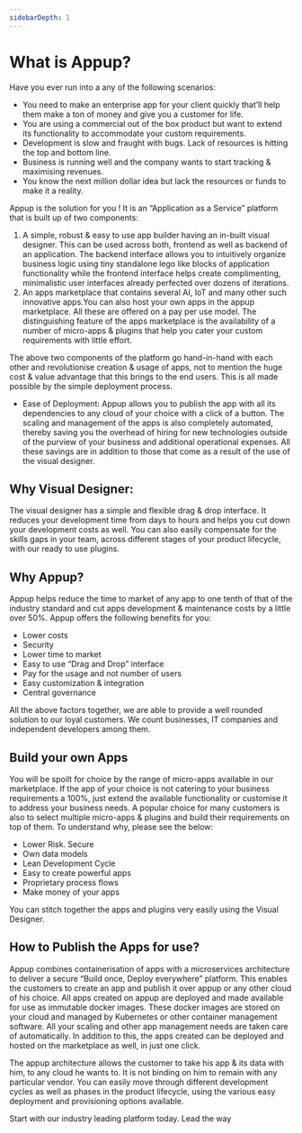 ```yaml
---
sidebarDepth: 1
---
```

# What is Appup?

Have you ever run into a any of the following scenarios:
* You need to make an enterprise app for your client quickly that’ll help them make a ton of money and give you a customer for life.
* You are using a commercial out of the box product but want to extend its functionality to accommodate your custom requirements.
* Development is slow and fraught with bugs. Lack of resources is hitting the top and bottom line.
* Business is running well and the company wants to start tracking & maximising revenues.
* You know the next million dollar idea but lack the resources or funds to make it a reality.

Appup is the solution for you ! 
It is an “Application as a Service” platform that is built up of two components:
1. A simple, robust & easy to use app builder having an in-built visual designer. This can be used across both, frontend as well as backend of an application. The backend interface allows you to intuitively organize business logic using tiny standalone lego like blocks of application functionality while the frontend interface helps create complimenting, minimalistic user interfaces already perfected over dozens of iterations. 
2. An apps marketplace that contains several AI, IoT and many other such innovative apps.You can also host your own apps in the appup marketplace. All these are offered on a pay per use model.
The distinguishing feature of the apps marketplace is the availability of a number of micro-apps & plugins that help you cater your custom requirements with little effort.  

The above two components of the platform go hand-in-hand with each other and revolutionise creation & usage of apps, not to mention the huge cost & value advantage that this brings to the end users. This is all made possible by the simple deployment process.
* Ease of Deployment:
Appup allows you to publish the app with all its dependencies to any cloud of your choice with a click of a button. The scaling and management of the apps is also completely automated, thereby saving you the overhead of hiring for new technologies outside of the purview of your business and additional operational expenses. All these savings are in addition to those that come as a result of the use of the visual designer.

## Why Visual Designer:
The visual designer has a simple and flexible drag & drop interface. 
It reduces your development time from days to hours and helps you cut down your development costs  as well. You can also easily compensate for the skills gaps in your team, across different stages of your product lifecycle, with our ready to use plugins.

## Why Appup?
Appup helps reduce the time to market of any app to one tenth of that of the industry standard and cut apps development & maintenance costs by a little over 50%. Appup offers the following benefits for you:

* Lower costs 
* Security
* Lower time to market
* Easy to use “Drag and Drop” interface
* Pay for the usage and not number of users
* Easy customization & integration
* Central governance

All the above factors together, we are able to provide a well rounded solution to our loyal customers. We count businesses, IT companies and independent developers among them.
## Build your own Apps
You will be spoilt for choice by the range of micro-apps available in our marketplace. If the app of your choice is not catering to your business requirements a 100%, just extend the available functionality or customise it to address your business needs. A popular choice for many customers is also to select multiple micro-apps & plugins and build their requirements on top of them.
To understand why, please see the below:

* Lower Risk. Secure
* Own data models
* Lean Development Cycle
* Easy to create powerful apps
* Proprietary process flows
* Make money of your apps

You can stitch together the apps and plugins very easily using the Visual Designer.

## How to Publish the Apps for use?
Appup combines containerisation of apps with a microservices architecture to deliver a secure “Build once, Deploy everywhere” platform. This enables the customers to create an app and publish it over appup or any other cloud of his choice. 
All apps created on appup are deployed and made available for use as immutable docker images. These docker images are stored on your cloud and managed by Kubernetes or other container management software. All your scaling and other app management needs are taken care of automatically. In addition to this, the apps created can be deployed and hosted on the marketplace as well, in just one click. 

The appup architecture allows the customer to take his app & its data with him, to any cloud he wants to. It is not binding on him to remain with any particular vendor.
You can easily move through different development cycles as well as phases in the product lifecycle, using the various easy deployment and provisioning options available.

 Start with our industry leading platform today. Lead the way
